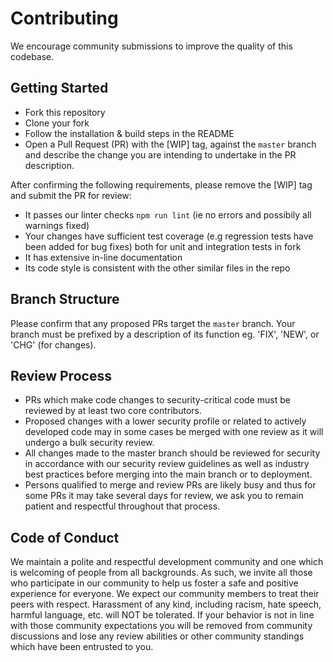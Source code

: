 # Contributing

We encourage community submissions to improve the quality of this codebase.

## Getting Started

* Fork this repository
* Clone your fork
* Follow the installation & build steps in the README
* Open a Pull Request (PR) with the [WIP] tag, against the `master` branch and describe the change you are intending to undertake in the PR description.

After confirming the following requirements, please remove the [WIP] tag and submit the PR for review:
* It passes our linter checks `npm run lint` (ie no errors and possibily all warnings fixed)
* Your changes have sufficient test coverage (e.g regression tests have been added for bug fixes) both for unit and integration tests in fork
* It has extensive in-line documentation
* Its code style is consistent with the other similar files in the repo

## Branch Structure

Please confirm that any proposed PRs target the `master` branch.
Your branch must be prefixed by a description of its function eg. 'FIX', 'NEW', or 'CHG' (for changes).

## Review Process

* PRs which make code changes to security-critical code must be reviewed by at least two core contributors.
* Proposed changes with a lower security profile or related to actively developed code may in some cases be merged with one review as it will undergo a bulk security review.
* All changes made to the master branch should be reviewed for security in accordance with our security review guidelines as well as industry best practices before merging into the main branch or to deployment.
* Persons qualified to merge and review PRs are likely busy and thus for some PRs it may take several days for review, we ask you to remain patient and respectful throughout that process.

## Code of Conduct

We maintain a polite and respectful development community and one which is welcoming of people from all backgrounds. As such, we invite all those who participate in our community to help us foster a safe and positive experience for everyone. We expect our community members to treat their peers with respect. Harassment of any kind, including racism, hate speech, harmful language, etc. will NOT be tolerated. If your behavior is not in line with those community expectations you will be removed from community discussions and lose any review abilities or other community standings which have been entrusted to you.
